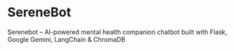 # SereneBot
Serenebot – AI-powered mental health companion chatbot built with Flask, Google Gemini, LangChain &amp; ChromaDB
